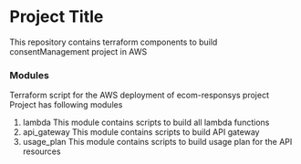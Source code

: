 # Project Title
This repository contains terraform components to build consentManagement project in AWS


### Modules
Terraform script for the AWS deployment of ecom-responsys project
Project has following modules

1. lambda
    This module contains scripts to build all lambda functions
2. api_gateway
    This module contains scripts to build API gateway
3. usage_plan
    This module contains scripts to build usage plan for the API resources